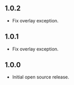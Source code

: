 ## 1.0.2

* Fix overlay exception.

## 1.0.1

* Fix overlay exception.

## 1.0.0

* Initial open source release.
